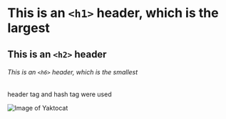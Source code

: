 # This is an `<h1>` header, which is the largest

## This is an `<h2>` header

###### This is an `<h6>` header, which is the smallest
header tag and hash tag were used

![Image of Yaktocat](https://octodex.github.com/images/yaktocat.png)
